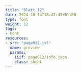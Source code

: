 ```yaml
---
title: "Blatt 12"
date: 2024-10-14T18:47:43+01:00
type: font
weight: 12
tags:
- Font
resources:
- src: "page012.jxl"
  name: preview
  params:
    iiif: page012/info.json
    class: sheet
---
```

